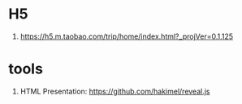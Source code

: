# H5

1. <https://h5.m.taobao.com/trip/home/index.html?_projVer=0.1.125>

# tools

1. HTML Presentation: <https://github.com/hakimel/reveal.js>
